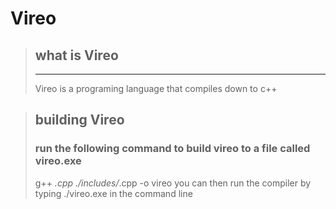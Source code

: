 # Vireo

> ## what is Vireo
> ---
> Vireo is a programing language that compiles down to c++

> ## building Vireo
> ### run the following command to build vireo to a file called vireo.exe
> g++ *.cpp ./includes/*.cpp -o vireo
> you can then run the compiler by typing ./vireo.exe in the command line